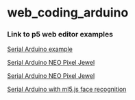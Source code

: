 # web_coding_arduino
 
### Link to p5 web editor examples
[Serial Arduino example](https://editor.p5js.org/peteRogers/sketches/mrsVJQji6)

[Serial Arduino NEO Pixel Jewel](https://editor.p5js.org/peteRogers/sketches/Eu-spZkwn)

[Serial Arduino NEO Pixel Jewel](https://editor.p5js.org/peteRogers/sketches/wwznyHEXt)

[Serial Arduino with ml5.js face recognition](https://editor.p5js.org/peteRogers/sketches/mrsVJQji6)